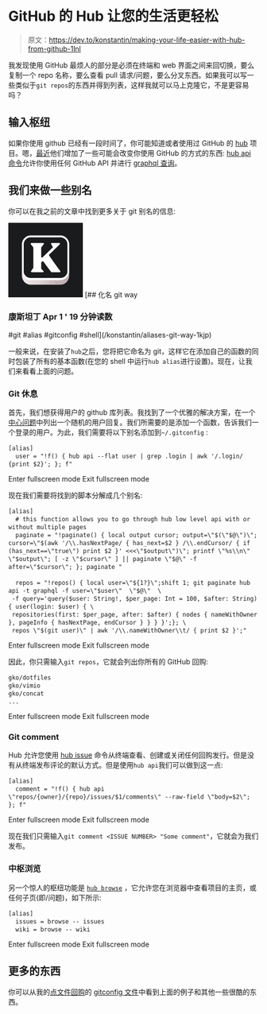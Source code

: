 # GitHub 的 Hub 让您的生活更轻松

> 原文：<https://dev.to/konstantin/making-your-life-easier-with-hub-from-github-1lnl>

我发现使用 GitHub 最烦人的部分是必须在终端和 web 界面之间来回切换，要么复制一个 repo 名称，要么查看 pull 请求/问题，要么分叉东西。如果我可以写一些类似于`git repos`的东西并得到列表，这样我就可以马上克隆它，不是更容易吗？

## 输入枢纽

如果你使用 github 已经有一段时间了，你可能知道或者使用过 GitHub 的 [hub](https://github.com/github/hub) 项目。嗯，[最近](https://github.com/github/hub/releases/tag/v2.8.3)他们增加了一些可能会改变你使用 GitHub 的方式的东西: [hub api 命令](https://hub.github.com/hub-api.1.html)允许你使用任何 GitHub API 并进行 [graphql 查询](https://developer.github.com/v4/)。

## 我们来做一些别名

你可以在我之前的文章中找到更多关于 git 别名的信息:

[![konstantin](img/6114b7e6cea0000252b52dea506207c2.png)](/konstantin) [## 化名 git way

### 康斯坦丁 Apr 1 ' 19 分钟读数

#git #alias #gitconfig #shell](/konstantin/aliases-git-way-1kjp)

一般来说，在安装了`hub`之后，您将把它命名为 git，这样它在添加自己的函数的同时包装了所有的基本函数(在您的 shell 中运行`hub alias`进行设置)。现在，让我们来看看上面的问题。

### Git 休息

首先，我们想获得用户的 github 库列表。我找到了一个优雅的解决方案，在一个[中心问题](https://github.com/github/hub/issues/1419#issuecomment-473861104)中列出一个随机的用户回复。我们所需要的是添加一个函数，告诉我们一个登录的用户。为此，我们需要将以下别名添加到`~/.gitconfig` :

```
[alias]
  user = "!f() { hub api --flat user | grep .login | awk '/.login/ {print $2}'; }; f" 
```

Enter fullscreen mode Exit fullscreen mode

现在我们需要将找到的脚本分解成几个别名:

```
[alias]
  # this function allows you to go through hub low level api with or without multiple pages
  paginate = "!paginate() { local output cursor; output=\"$(\"$@\")\"; cursor=\"$(awk '/\\.hasNextPage/ { has_next=$2 } /\\.endCursor/ { if (has_next==\"true\") print $2 }' <<<\"$output\")\"; printf \"%s\\n\"  \"$output\"; [ -z \"$cursor\" ] || paginate \"$@\" -f after=\"$cursor\"; }; paginate "

  repos = "!repos() { local user=\"${1?}\";shift 1; git paginate hub api -t graphql -f user=\"$user\"  \"$@\"  \
 -f query='query($user: String!, $per_page: Int = 100, $after: String) { user(login: $user) { \
 repositories(first: $per_page, after: $after) { nodes { nameWithOwner }, pageInfo { hasNextPage, endCursor } } } }';}; \
 repos \"$(git user)\" | awk '/\\.nameWithOwner\\t/ { print $2 }';" 
```

Enter fullscreen mode Exit fullscreen mode

因此，你只需输入`git repos`，它就会列出你所有的 GitHub 回购:

```
gko/dotfiles
gko/vimio
gko/concat
... 
```

Enter fullscreen mode Exit fullscreen mode

### Git comment

Hub 允许您使用 [hub issue](https://hub.github.com/hub-issue.1.html) 命令从终端查看、创建或关闭任何回购发行。但是没有从终端发布评论的默认方式。但是使用`hub api`我们可以做到这一点:

```
[alias]
  comment = "!f() { hub api \"repos/{owner}/{repo}/issues/$1/comments\" --raw-field \"body=$2\"; }; f" 
```

Enter fullscreen mode Exit fullscreen mode

现在我们只需输入`git comment <ISSUE NUMBER> "Some comment"`，它就会为我们发布。

### 中枢浏览

另一个惊人的枢纽功能是 [`hub browse`](https://hub.github.com/hub-browse.1.html) ，它允许您在浏览器中查看项目的主页，或任何子页(即/问题)，如下所示:

```
[alias]
  issues = browse -- issues
  wiki = browse -- wiki 
```

Enter fullscreen mode Exit fullscreen mode

## 更多的东西

你可以从我的[点文件回购](https://github.com/gko/dotfiles)的 [gitconfig 文件](https://github.com/gko/dotfiles/blob/master/.gitconfig)中看到上面的例子和其他一些很酷的东西。